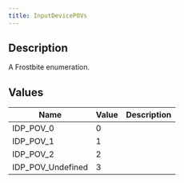 ```yaml
---
title: InputDevicePOVs
---
```

## Description

A Frostbite enumeration.

## Values

| Name                | Value | Description |
| ------------------- | ----- | ----------- |
| IDP\_POV\_0         | 0     |             |
| IDP\_POV\_1         | 1     |             |
| IDP\_POV\_2         | 2     |             |
| IDP\_POV\_Undefined | 3     |             |

